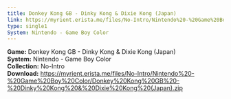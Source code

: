 ```yaml
---
title: Donkey Kong GB - Dinky Kong & Dixie Kong (Japan)
link: https://myrient.erista.me/files/No-Intro/Nintendo%20-%20Game%20Boy%20Color/Donkey%20Kong%20GB%20-%20Dinky%20Kong%20&%20Dixie%20Kong%20(Japan).zip
type: single1
System: Nintendo - Game Boy Color
---
```

<b>Game:</b> Donkey Kong GB - Dinky Kong & Dixie Kong (Japan)<br>
<b>System:</b> Nintendo - Game Boy Color<br>
<b>Collection:</b> No-Intro<br>
<b>Download:</b> https://myrient.erista.me/files/No-Intro/Nintendo%20-%20Game%20Boy%20Color/Donkey%20Kong%20GB%20-%20Dinky%20Kong%20&%20Dixie%20Kong%20(Japan).zip